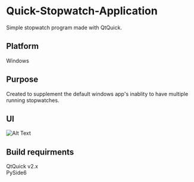 # Quick-Stopwatch-Application
Simple stopwatch program made with QtQuick.

## Platform
Windows

## Purpose
Created to supplement the default windows app's inablity to have multiple running stopwatches.   

## UI
![Alt Text](https://i.imgur.com/g5btTuW.png)

## Build requirments
QtQuick v2.x </br>
PySide6
